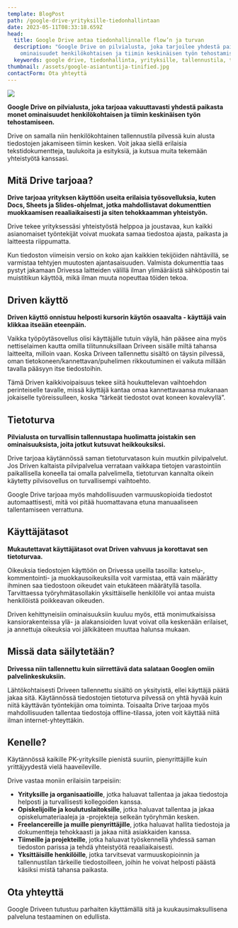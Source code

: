 ```yaml
---
template: BlogPost
path: /google-drive-yrityksille-tiedonhallintaan
date: 2023-05-11T08:33:18.659Z
head:
  title: Google Drive antaa tiedonhallinnalle flow’n ja turvan
  description: "Google Drive on pilvialusta, joka tarjoilee yhdestä paikasta monet
    ominaisuudet henkilökohtaisen ja tiimin keskinäisen työn tehostamiseen. "
  keywords: google drive, tiedonhallinta, yrityksille, tallennustila, tietoturva
thumbnail: /assets/google-asiantuntija-tinified.jpg
contactForm: Ota yhteyttä
---
```

![](/assets/google-asiantuntija-tinified.jpg)

**Google Drive on pilvialusta, joka tarjoaa vakuuttavasti yhdestä paikasta monet ominaisuudet henkilökohtaisen ja tiimin keskinäisen työn tehostamiseen.**

Drive on samalla niin henkilökohtainen tallennustila pilvessä kuin alusta tiedostojen jakamiseen tiimin kesken. Voit jakaa siellä erilaisia tekstidokumentteja, taulukoita ja esityksiä, ja kutsua muita tekemään yhteistyötä kanssasi. 

## Mitä Drive tarjoaa?

**Drive tarjoaa yrityksen käyttöön useita erilaisia työsovelluksia, kuten Docs, Sheets ja Slides-ohjelmat, jotka mahdollistavat dokumenttien muokkaamisen reaaliaikaisesti ja siten tehokkaamman yhteistyön.** 

Drive tekee yrityksessäsi yhteistyöstä helppoa ja joustavaa, kun kaikki asianomaiset työntekijät voivat muokata samaa tiedostoa ajasta, paikasta ja laitteesta riippumatta.

Kun tiedoston viimeisin versio on koko ajan kaikkien tekijöiden nähtävillä, se varmistaa tehtyjen muutosten ajantasaisuuden. Valmista dokumenttia taas pystyt jakamaan Drivessa laitteiden välillä ilman ylimääräistä sähköpostin tai muistitikun käyttöä, mikä ilman muuta nopeuttaa töiden tekoa.

## Driven käyttö

**Driven käyttö onnistuu helposti kursorin käytön osaavalta - käyttäjä vain klikkaa itseään eteenpäin.**

Vaikka työpöytäsovellus olisi käyttäjälle tutuin väylä, hän pääsee aina myös nettiselaimen kautta omilla tilitunnuksillaan Driveen sisälle miltä tahansa laitteelta, milloin vaan. Koska Driveen tallennettu sisältö on täysin pilvessä, oman tietokoneen/kannettavan/puhelimen rikkoutuminen ei vaikuta millään tavalla pääsyyn itse tiedostoihin. 

Tämä Driven kaikkivoipaisuus tekee siitä houkuttelevan vaihtoehdon perinteiselle tavalle, missä käyttäjä kantaa omaa kannettavaansa mukanaan jokaiselle työreissulleen, koska “tärkeät tiedostot ovat koneen kovalevyllä”.

## Tietoturva 

**Pilvialusta on turvallisin tallennustapa huolimatta joistakin sen ominaisuuksista, joita jotkut kutsuvat heikkouksiksi.**

Drive tarjoaa käytännössä saman tietoturvatason kuin muutkin pilvipalvelut. Jos Driven kaltaista pilvipalvelua verrataan vaikkapa tietojen varastointiin paikallisella koneella tai omalla palvelimella, tietoturvan kannalta oikein käytetty pilvisovellus on turvallisempi vaihtoehto. 

Google Drive tarjoaa myös mahdollisuuden varmuuskopioida tiedostot automaattisesti, mitä voi pitää huomattavana etuna manuaaliseen tallentamiseen verrattuna.

## Käyttäjätasot

**Mukautettavat käyttäjätasot ovat Driven vahvuus ja korottavat sen tietoturvaa.**

Oikeuksia tiedostojen käyttöön on Drivessa useilla tasoilla: katselu-, kommentointi- ja muokkausoikeuksilla voit varmistaa, että vain määrätty ihminen saa tiedostoon oikeudet vain etukäteen määrätyllä tasolla. Tarvittaessa työryhmätasollakin yksittäiselle henkilölle voi antaa muista henkilöistä poikkeavan oikeuden.

Driven kehittyneisiin ominaisuuksiin kuuluu myös, että monimutkaisissa kansiorakenteissa ylä- ja alakansioiden luvat voivat olla keskenään erilaiset, ja annettuja oikeuksia voi jälkikäteen muuttaa halunsa mukaan.

## Missä data säilytetään?

**Drivessa niin tallennettu kuin siirrettävä data salataan Googlen omiin palvelinkeskuksiin.**

Lähtökohtaisesti Driveen tallennettu sisältö on yksityistä, ellei käyttäjä päätä jakaa sitä. Käytännössä tiedostojen tietoturva pilvessä on yhtä hyvää kuin niitä käyttävän työntekijän oma toiminta. Toisaalta Drive tarjoaa myös mahdollisuuden tallentaa tiedostoja offline-tilassa, joten voit käyttää niitä ilman internet-yhteyttäkin.

## Kenelle?

Käytännössä kaikille PK-yrityksille pienistä suuriin, pienyrittäjille kuin yrittäjyydestä vielä haaveileville.

Drive vastaa moniin erilaisiin tarpeisiin:

* **Yrityksille ja organisaatioille**, jotka haluavat tallentaa ja jakaa tiedostoja helposti ja turvallisesti kollegoiden kanssa.
* **Opiskelijoille ja koulutuslaitoksille**, jotka haluavat tallentaa ja jakaa opiskelumateriaaleja ja -projekteja selkeän työryhmän kesken.
* **Freelancereille ja muille pienyrittäjille**, jotka haluavat hallita tiedostoja ja dokumentteja tehokkaasti ja jakaa niitä asiakkaiden kanssa.
* **Tiimeille ja projekteille**, jotka haluavat työskennellä yhdessä saman tiedoston parissa ja tehdä yhteistyötä reaaliaikaisesti.
* **Yksittäisille henkilöille**, jotka tarvitsevat varmuuskopioinnin ja tallennustilan tärkeille tiedostoilleen, joihin he voivat helposti päästä käsiksi mistä tahansa paikasta.

## Ota yhteyttä

G﻿oogle Driveen tutustuu parhaiten käyttämällä sitä ja kuukausimaksullisena palveluna testaaminen on edullista.